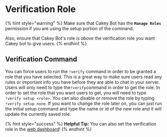 # Verification Role

{% hint style="warning" %}
Make sure that Cakey Bot has the **`Manage Roles`** permission if you are using the setup portion of the command.

Also, ensure that Cakey Bot's role is _above_ the verification role you want Cakey bot to give users.
{% endhint %}

## Verification Command

You can force users to run the `!verify` command in order to be granted a role that you have selected. This is a great way to make sure users read any rules or important info you have before they are able to chat in your server. Users will only need to type the`!verify`command in order to get the role. In order to set the role that you want users to get, you will need to type `!verify setup <role>`. You can also disable or remove the role by typing `!verify setup none`. If you want to change the role later on, you can just run the initial setup command and type the name or id of the new role and it will update the currently saved role.

{% hint style="success" %}
**Helpful Tip:** You can also set the verification role in the [web dashboard](https://cakeybot.app/dashboard/public)!
{% endhint %}

